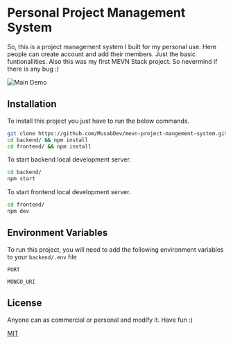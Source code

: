 # Personal Project Management  System

So, this is a project management system I built for my personal use. Here people can create account and add their members. Just the basic funtionallities. Also this was my first MEVN Stack project. So nevermind if there is any bug :)


![Main Demo](https://i.ibb.co/qrXJ7SQ/image.png)
## Installation

To install this project you just have to run the below commands.

```bash
git clone https://github.com/MusabDev/mevn-project-mangement-system.git
cd backend/ && npm install
cd frontend/ && npm install
```

To start backend local development server.
```bash
cd backend/
npm start
```


To start frontend local development server.
```bash
cd frontend/
npm dev
```
## Environment Variables

To run this project, you will need to add the following environment variables to your `backend/.env` file

`PORT`

`MONGO_URI`


## License

Anyone can as commercial or personal and modify it. Have fun :)

[MIT](https://choosealicense.com/licenses/mit/)

